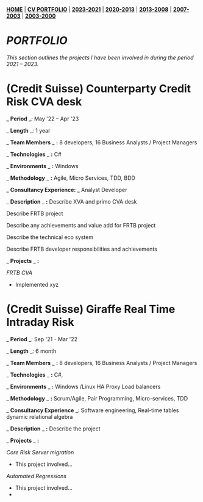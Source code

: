 **[HOME](https://bleunguts.github.io/bleunguts)** | **[CV PORTFOLIO](https://bleunguts.github.io/bleunguts/portfolio)** | **[2023-2021](https://bleunguts.github.io/bleunguts/portfolio2023)** | **[2020-2013](https://bleunguts.github.io/bleunguts/portfolio2020)** | **[2013-2008](https://bleunguts.github.io/bleunguts/portfolio2013)** | **[2007-2003](https://bleunguts.github.io/bleunguts/portfolio2007)** | **[2003-2000](https://bleunguts.github.io/bleunguts/portfolio2003)** 
# _PORTFOLIO_

_This section outlines the projects I have been involved in during the period 2021 – 2023._

# (Credit Suisse) Counterparty Credit Risk CVA desk

_ **Period** __:_ May '22 – Apr '23

_ **Length** __:_ 1 year

_ **Team Members** _ **:** 8 developers, 16 Business Analysts / Project Managers

_ **Technologies** _ **:** C#

_ **Environments** _ **:** Windows

_ **Methodology** _ **:** Agile, Micro Services, TDD, BDD

_ **Consultancy Experience:** _ Analyst Developer

_ **Description** _ **:** Describe XVA and primo CVA desk

Describe FRTB project

Describe any achievements and value add for FRTB project

Describe the technical eco system

Describe FRTB developer responsibilities and achievements

_ **Projects** _ **:**

_FRTB CVA_

- Implemented xyz

# (Credit Suisse) Giraffe Real Time Intraday Risk

_ **Period** __:_ Sep '21 - Mar '22

_ **Length** __:_ 6 month

_ **Team Members** _ **:** 8 developers, 16 Business Analysts / Project Managers

_ **Technologies** _ **:** C#,

_ **Environments** _ **:** Windows /Linux HA Proxy Load balancers

_ **Methodology** _ **:** Scrum/Agile, Pair Programming, Micro-services, TDD

_ **Consultancy Experience** _: Software engineering, Real-time tables dynamic relational algebra

_ **Description** _ **:** Describe the project

_ **Projects** _ **:**

_Core Risk Server migration_

- This project involved…

_Automated Regressions_

- This project involved…
-